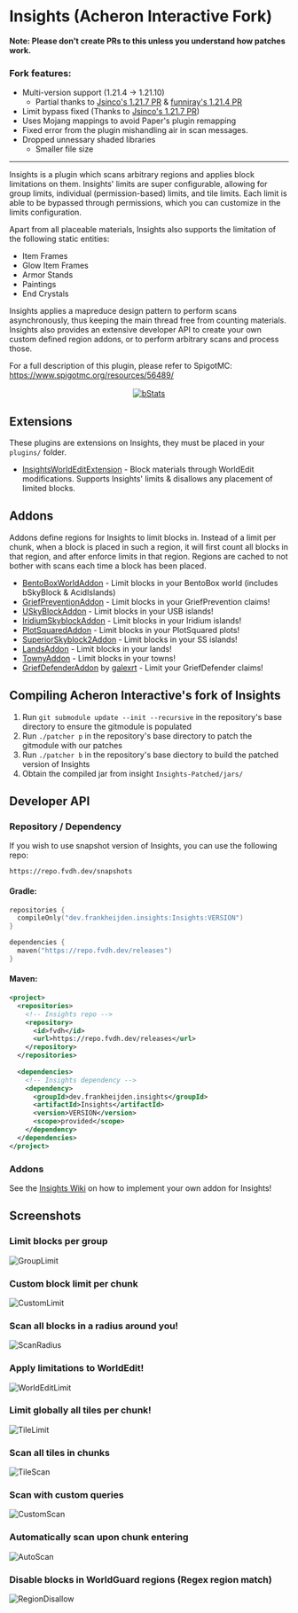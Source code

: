 # Insights (Acheron Interactive Fork)
**Note: Please don't create PRs to this unless you understand how patches work.**

### Fork features:
- Multi-version support (1.21.4 -> 1.21.10)
  - Partial thanks to [Jsinco's 1.21.7 PR](https://github.com/InsightsPlugin/Insights/pull/228) & [funniray's 1.21.4 PR](https://github.com/InsightsPlugin/Insights/pull/227)
- Limit bypass fixed (Thanks to [Jsinco's 1.21.7 PR](https://github.com/InsightsPlugin/Insights/pull/228))
- Uses Mojang mappings to avoid Paper's plugin remapping
- Fixed error from the plugin mishandling air in scan messages.
- Dropped unnessary shaded libraries
  - Smaller file size

<hr>

Insights is a plugin which scans arbitrary regions and applies block limitations on them. 
Insights' limits are super configurable, allowing for group limits, individual (permission-based) limits, and tile limits.
Each limit is able to be bypassed through permissions, which you can customize in the limits configuration.

Apart from all placeable materials, Insights also supports the limitation of the following static entities:
* Item Frames
* Glow Item Frames
* Armor Stands
* Paintings
* End Crystals

Insights applies a mapreduce design pattern to perform scans asynchronously,
thus keeping the main thread free from counting materials.
Insights also provides an extensive developer API to create your own custom defined region addons,
or to perform arbitrary scans and process those.

For a full description of this plugin, please refer to SpigotMC: https://www.spigotmc.org/resources/56489/

<div align="center" style="margin-top: 16px;">
  <a href="https://bstats.org/plugin/bukkit/Insights/7272">
    <img alt="bStats" src="https://bstats.org/signatures/bukkit/Insights.svg">
  </a>
</div>

## Extensions
These plugins are extensions on Insights, they must be placed in your `plugins/` folder.
* [InsightsWorldEditExtension](https://github.com/InsightsPlugin/InsightsWorldEditExtension) - Block materials through WorldEdit modifications.
  Supports Insights' limits & disallows any placement of limited blocks.

## Addons
Addons define regions for Insights to limit blocks in.
Instead of a limit per chunk, when a block is placed in such a region, it will first count all blocks in that region, and after enforce limits in that region.
Regions are cached to not bother with scans each time a block has been placed.
* [BentoBoxWorldAddon](https://github.com/InsightsPlugin/BentoBoxAddon/releases) - Limit blocks in your BentoBox world (includes bSkyBlock & AcidIslands)
* [GriefPreventionAddon](https://github.com/InsightsPlugin/GriefPreventionAddon/releases) - Limit blocks in your GriefPrevention claims!
* [USkyBlockAddon](https://github.com/InsightsPlugin/USkyBlockAddon/releases) - Limit blocks in your USB islands!
* [IridiumSkyblockAddon](https://github.com/InsightsPlugin/IridiumSkyblockAddon/releases) - Limit blocks in your Iridium islands!
* [PlotSquaredAddon](https://github.com/InsightsPlugin/PlotSquaredAddon/releases) - Limit blocks in your PlotSquared plots!
* [SuperiorSkyblock2Addon](https://github.com/InsightsPlugin/SuperiorSkyblock2Addon/releases) - Limit blocks in your SS islands!
* [LandsAddon](https://github.com/InsightsPlugin/LandsAddon/releases) - Limit blocks in your lands!
* [TownyAddon](https://github.com/InsightsPlugin/TownyAddon/releases) - Limit blocks in your towns!
* [GriefDefenderAddon](https://github.com/galexrt/InsightsGriefDefenderAddon/releases) by [galexrt](https://github.com/galexrt) - Limit your GriefDefender claims! 

## Compiling Acheron Interactive's fork of Insights
1. Run `git submodule update --init --recursive` in the repository's base directory to ensure the gitmodule is populated
2. Run `./patcher p` in the repository's base directory to patch the gitmodule with our patches
3. Run `./patcher b` in the repository's base diectory to build the patched version of Insights
4. Obtain the compiled jar from insight `Insights-Patched/jars/`

## Developer API
### Repository / Dependency
If you wish to use snapshot version of Insights, you can use the following repo:
```
https://repo.fvdh.dev/snapshots
```

#### Gradle:
```kotlin
repositories {
  compileOnly("dev.frankheijden.insights:Insights:VERSION")
}

dependencies {
  maven("https://repo.fvdh.dev/releases")
}
```

#### Maven:
```xml
<project>
  <repositories>
    <!-- Insights repo -->
    <repository>
      <id>fvdh</id>
      <url>https://repo.fvdh.dev/releases</url>
    </repository>
  </repositories>
  
  <dependencies>
    <!-- Insights dependency -->
    <dependency>
      <groupId>dev.frankheijden.insights</groupId>
      <artifactId>Insights</artifactId>
      <version>VERSION</version>
      <scope>provided</scope>
    </dependency>
  </dependencies>
</project>
```

### Addons
See the [Insights Wiki](https://github.com/InsightsPlugin/Insights/wiki/Addon-API) on how to implement your own addon for Insights!

## Screenshots
### Limit blocks per group
![GroupLimit](https://raw.githubusercontent.com/InsightsPlugin/Insights/refs/heads/main/screenshots/GroupLimit.png)
### Custom block limit per chunk
![CustomLimit](https://raw.githubusercontent.com/InsightsPlugin/Insights/refs/heads/main/screenshots/CustomLimit.png)
### Scan all blocks in a radius around you!
![ScanRadius](https://raw.githubusercontent.com/InsightsPlugin/Insights/refs/heads/main/screenshots/ScanRadius.png)
### Apply limitations to WorldEdit!
![WorldEditLimit](https://raw.githubusercontent.com/InsightsPlugin/Insights/refs/heads/main/screenshots/WorldEditLimit.png)
### Limit globally all tiles per chunk!
![TileLimit](https://raw.githubusercontent.com/InsightsPlugin/Insights/refs/heads/main/screenshots/TileLimit.png)
### Scan all tiles in chunks
![TileScan](https://raw.githubusercontent.com/InsightsPlugin/Insights/refs/heads/main/screenshots/TileScan.png)
### Scan with custom queries
![CustomScan](https://raw.githubusercontent.com/InsightsPlugin/Insights/refs/heads/main/screenshots/CustomScan.png)
### Automatically scan upon chunk entering
![AutoScan](https://raw.githubusercontent.com/InsightsPlugin/Insights/refs/heads/main/screenshots/AutoScan.png)
### Disable blocks in WorldGuard regions (Regex region match)
![RegionDisallow](https://raw.githubusercontent.com/InsightsPlugin/Insights/refs/heads/main/screenshots/RegionDisallow.png)
